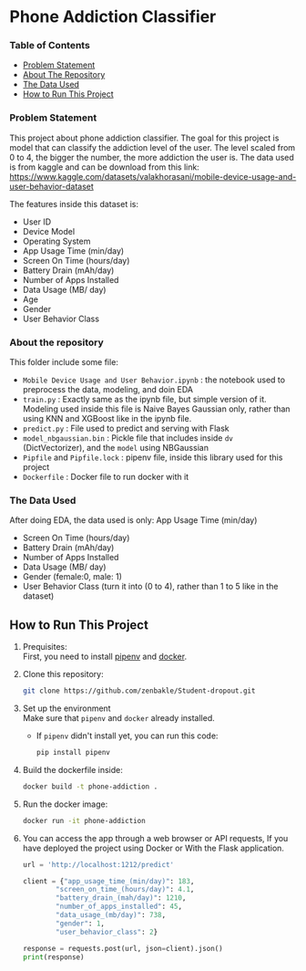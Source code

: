 # Phone Addiction Classifier

### Table of Contents
- [Problem Statement](#problem-statement)
- [About The Repository](#about-the-repository)
- [The Data Used](#the-data-used)
- [How to Run This Project](#how-to-run-this-project)

### Problem Statement
This project about phone addiction classifier. The goal for this project is model that can classify the addiction level of the user. The level scaled from 0 to 4, the bigger the number, the more addiction the user is.
The data used is from kaggle and can be download from this link: 
https://www.kaggle.com/datasets/valakhorasani/mobile-device-usage-and-user-behavior-dataset

The features inside this dataset is:
- User ID
- Device Model
- Operating System
- App Usage Time (min/day)
- Screen On Time (hours/day)
- Battery Drain (mAh/day)
- Number of Apps Installed
- Data Usage (MB/ day)
- Age
- Gender
- User Behavior Class

### About the repository

This folder include some file:
- `Mobile Device Usage and User Behavior.ipynb` : the notebook used to preprocess the data, modeling, and doin EDA
- `train.py` : Exactly same as the ipynb file, but simple version of it. Modeling used inside this file is Naive Bayes Gaussian only, rather than using KNN and XGBoost like in the ipynb file.
- `predict.py` : File used to predict and serving with Flask
- `model_nbgaussian.bin` : Pickle file that includes inside `dv` (DictVectorizer), and the `model` using NBGaussian
- `Pipfile` and `Pipfile.lock` : pipenv file, inside this library used for this project
- `Dockerfile` : Docker file to run docker with it

### The Data Used

After doing EDA, the data used is only:
App Usage Time (min/day)
- Screen On Time (hours/day)
- Battery Drain (mAh/day)
- Number of Apps Installed
- Data Usage (MB/ day)
- Gender (female:0, male: 1)
- User Behavior Class (turn it into (0 to 4), rather than 1 to 5 like in the dataset)


## How to Run This Project

1. Prequisites:\
   First, you need to install [pipenv](https://pipenv.pypa.io/en/latest/) and [docker](https://www.docker.com/products/docker-desktop/).
   
2. Clone this repository:
   ```bash
   git clone https://github.com/zenbakle/Student-dropout.git
   ```
3. Set up the environment\
   Make sure that `pipenv` and `docker` already installed.
   - If `pipenv` didn't install yet, you can run this code:
     ```bash
     pip install pipenv
     ```
4. Build the dockerfile inside:
   ```bash
   docker build -t phone-addiction .
   ```
5. Run the docker image:
   ```bash
   docker run -it phone-addiction
   ```
7. You can access the app through a web browser or API requests, If you have deployed the project using Docker or With the Flask application.
   ```python
   url = 'http://localhost:1212/predict'

   client = {"app_usage_time_(min/day)": 183,
           "screen_on_time_(hours/day)": 4.1,
           "battery_drain_(mah/day)": 1210,
           "number_of_apps_installed": 45,
           "data_usage_(mb/day)": 738,
           "gender": 1,
           "user_behavior_class": 2}
   
   response = requests.post(url, json=client).json()
   print(response)
   ```
